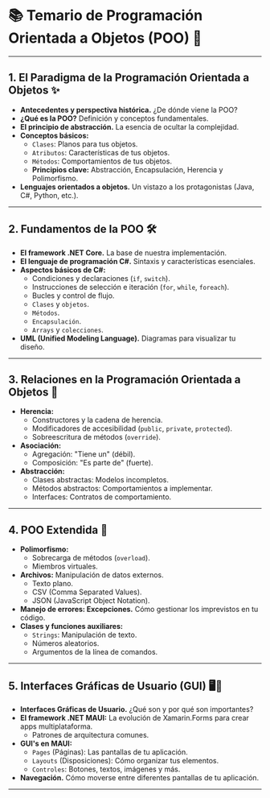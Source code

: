 # 📚 Temario de Programación Orientada a Objetos (POO) 🚀

---

## **1. El Paradigma de la Programación Orientada a Objetos** ✨

* **Antecedentes y perspectiva histórica.** ¿De dónde viene la POO?
* **¿Qué es la POO?** Definición y conceptos fundamentales.
* **El principio de abstracción.** La esencia de ocultar la complejidad.
* **Conceptos básicos:**
    * `Clases`: Planos para tus objetos.
    * `Atributos`: Características de tus objetos.
    * `Métodos`: Comportamientos de tus objetos.
    * **Principios clave:** Abstracción, Encapsulación, Herencia y Polimorfismo.
* **Lenguajes orientados a objetos.** Un vistazo a los protagonistas (Java, C#, Python, etc.).

---

## **2. Fundamentos de la POO** 🛠️

* **El framework .NET Core.** La base de nuestra implementación.
* **El lenguaje de programación C#.** Sintaxis y características esenciales.
* **Aspectos básicos de C#:**
    * Condiciones y declaraciones (`if`, `switch`).
    * Instrucciones de selección e iteración (`for`, `while`, `foreach`).
    * Bucles y control de flujo.
    * `Clases` y `objetos`.
    * `Métodos`.
    * `Encapsulación`.
    * `Arrays` y `colecciones`.
* **UML (Unified Modeling Language).** Diagramas para visualizar tu diseño.

---

## **3. Relaciones en la Programación Orientada a Objetos** 🔗

* **Herencia:**
    * Constructores y la cadena de herencia.
    * Modificadores de accesibilidad (`public`, `private`, `protected`).
    * Sobreescritura de métodos (`override`).
* **Asociación:**
    * Agregación: "Tiene un" (débil).
    * Composición: "Es parte de" (fuerte).
* **Abstracción:**
    * Clases abstractas: Modelos incompletos.
    * Métodos abstractos: Comportamientos a implementar.
    * Interfaces: Contratos de comportamiento.

---

## **4. POO Extendida** 🌟

* **Polimorfismo:**
    * Sobrecarga de métodos (`overload`).
    * Miembros virtuales.
* **Archivos:** Manipulación de datos externos.
    * Texto plano.
    * CSV (Comma Separated Values).
    * JSON (JavaScript Object Notation).
* **Manejo de errores: Excepciones.** Cómo gestionar los imprevistos en tu código.
* **Clases y funciones auxiliares:**
    * `Strings`: Manipulación de texto.
    * Números aleatorios.
    * Argumentos de la línea de comandos.

---

## **5. Interfaces Gráficas de Usuario (GUI)** 🖥️🎨

* **Interfaces Gráficas de Usuario.** ¿Qué son y por qué son importantes?
* **El framework .NET MAUI:** La evolución de Xamarin.Forms para crear apps multiplataforma.
    * Patrones de arquitectura comunes.
* **GUI's en MAUI:**
    * `Pages` (Páginas): Las pantallas de tu aplicación.
    * `Layouts` (Disposiciones): Cómo organizar tus elementos.
    * `Controles`: Botones, textos, imágenes y más.
* **Navegación.** Cómo moverse entre diferentes pantallas de tu aplicación.

---
